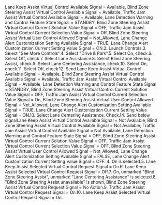 Lane Keep Assist Virtual Control Available Signal = Available, Blind Zone Steering Assist Virtual Control Available Signal = Available, Traffic Jam Assist Virtual Control Available Signal = Available, Lane Detection Warning and Control Feature State Signal = STANDBY, Blind Zone Steering Assist Virtual Control Current Solution Value Signal = OFF, Traffic Jam Assist Virtual Control Current Selection Value Signal = Off, Blind Zone Steering Assist Virtual User Control Allowed Signal = Not_Allowed, Lane Change Alert Customization Setting Available Signal = TRUE, Lane Change Alert Customization Current Setting Value Signal = ON.2. Launch Controls.3. Select "See More Controls".4. Select "Drive & Park".5. Select On, check.6. Select Off, check.7. Select Lane Assistance.8. Select Blind Zone Steering Assist, check.9. Select Lane Centering Assistance, check.10. Select On, check.11. Select Off, check.12. Send Lane Keep Assist Virtual Control Available Signal = Available, Blind Zone Steering Assist Virtual Control Available Signal = Available, Traffic Jam Assist Virtual Control Available Signal = Available, Lane Detection Warning and Control Feature State Signal = STANDBY, Blind Zone Steering Assist Virtual Control Current Solution Value Signal = OFF, Traffic Jam Assist Virtual Control Current Selection Value Signal = On, Blind Zone Steering Assist Virtual User Control Allowed Signal = Not_Allowed, Lane Change Alert Customization Setting Available Signal = TRUE, Lane Change Alert Customization Current Setting Value Signal = ON.13. Select Lane Centering Assistance. Check.14. Send below signalLane Keep Assist Virtual Control Available Signal = Not Available, Blind Zone Steering Assist Virtual Control Available Signal = Not Available, Traffic Jam Assist Virtual Control Available Signal = Not Available, Lane Detection Warning and Control Feature State Signal = OFF, Blind Zone Steering Assist Virtual Control Current Solution Value Signal = OFF, Traffic Jam Assist Virtual Control Current Selection Value Signal = OFF, Blind Zone Steering Assist Virtual User Control Allowed Signal = Not_Allowed, Lane Change Alert Customization Setting Available Signal = FALSE, Lane Change Alert Customization Current Setting Value Signal = OFF. 4. On is selected.5. Lane Keep Assist Selected Virtual Control Request Signal = On.6. Lane Keep Assist Selected Virtual Control Request Signal = Off.7. On, unmarked "Blind Zone Steering Assist", unmarked "Lane Centering Assistance" is selected.8. "Blind Zone Steering Assist unavailable" is shown, Blind Zone Steering Assist Virtual Control Request Signal = No Action.9. Traffic Jam Assist Virtual Control Request Signal = On.10. Lane Keep Assist Selected Virtual Control Request Signal = On.